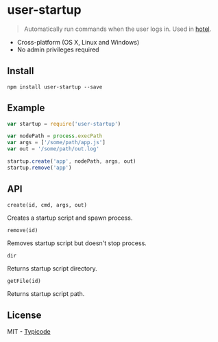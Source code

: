 # user-startup

> Automatically run commands when the user logs in. Used in [hotel](https://github.com/typicode/hotel).

  * Cross-platform (OS X, Linux and Windows)
  * No admin privileges required

## Install

```
npm install user-startup --save
```

## Example

```javascript
var startup = require('user-startup')

var nodePath = process.execPath
var args = ['/some/path/app.js']
var out = '/some/path/out.log'

startup.create('app', nodePath, args, out)
startup.remove('app')
```

## API

`create(id, cmd, args, out)`

Creates a startup script and spawn process.

`remove(id)`

Removes startup script but doesn't stop process.

`dir`

Returns startup script directory.

`getFile(id)`

Returns startup script path.

## License

MIT - [Typicode](https://github.com/typicode)
